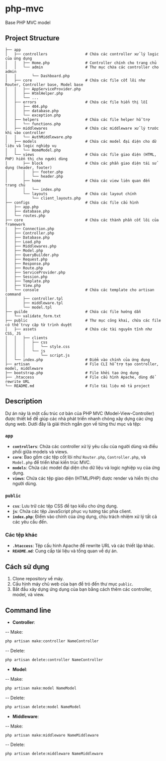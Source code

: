 # php-mvc
Base PHP MVC model

## Project Structure

```
├── app
│   ├── controllers                 # Chứa các controller xử lý logic của ứng dụng
│   │   ├── Home.php                # Controller chính cho trang chủ
│   │   └── admin                   # Thư mục chứa các controller cho admin
│   │       └── Dashboard.php
│   ├── core                        # Chứa các file cốt lõi như Router, Controller base, Model base
│   │   ├── AppServiceProvider.php
│   │   ├── HtmlHelper.php
│   │   └── ...
│   ├── errors                      # Chứa các file hiển thị lỗi
│   │   ├── 404.php
│   │   ├── database.php
│   │   └── exception.php
│   ├── helpers                     # Chứa các file helper hỗ trợ
│   │   └── functions.php
│   ├── middlewares                 # Chứa các middleware xử lý trước khi vào controller
│   │   └── AuthMiddleware.php
│   ├── models                      # Chứa các model đại diện cho dữ liệu và logic nghiệp vụ
│   │   └── HomeModel.php
│   └── views                       # Chứa các file giao diện (HTML, PHP) hiển thị cho người dùng
│       ├── block                   # Chứa các phần giao diện tái sử dụng (header, footer)
│       │   ├── footer.php
│       │   └── header.php
│       ├── home                    # Chứa các view liên quan đến trang chủ
│       │   └── index.php
│       └── layouts                 # Chứa các layout chính
│           └── client_layouts.php
├── configs                         # Chứa các file cấu hình
│   ├── app.php
│   ├── database.php
│   └── routes.php
├── core                            # Chứa các thành phần cốt lõi của framework
│   ├── Connection.php
│   ├── Controller.php
│   ├── Database.php
│   ├── Load.php
│   ├── Middlewares.php
│   ├── Model.php
│   ├── QueryBuilder.php
│   ├── Request.php
│   ├── Response.php
│   ├── Route.php
│   ├── ServiceProvider.php
│   ├── Session.php
│   ├── Template.php
│   ├── View.php
│   └── console                     # Chứa các template cho artisan command
│       ├── controller.tpl
│       ├── middleware.tpl
│       └── model.tpl
├── guilde                          # Chứa các file hướng dẫn
│   └── validate_form.txt
├── public                          # Thư mục công khai, chứa các file có thể truy cập từ trình duyệt
│   ├── assets                      # Chứa các tài nguyên tĩnh như CSS, JS
│   │   ├── clients
│   │   │   ├── css
│   │   │   │   └── style.css
│   │   │   └── js
│   │   │       └── script.js
│   └── index.php                   # Điểm vào chính của ứng dụng
├── artisan                         # File CLI hỗ trợ tạo controller, model, middleware
├── bootstrap.php                   # File khởi tạo ứng dụng
├── .htaccess                       # File cấu hình Apache, dùng để rewrite URL
└── README.md                       # File tài liệu mô tả project
```

## Description

Dự án này là một cấu trúc cơ bản của PHP MVC (Model-View-Controller) được thiết kế để giúp các nhà phát triển nhanh chóng xây dựng các ứng dụng web. Dưới đây là giải thích ngắn gọn về từng thư mục và tệp:

### `app`
- **`controllers`**: Chứa các controller xử lý yêu cầu của người dùng và điều phối giữa models và views.
- **`core`**: Bao gồm các tệp cốt lõi như `Router.php`, `Controller.php`, và `Model.php` để triển khai kiến trúc MVC.
- **`models`**: Chứa các model đại diện cho dữ liệu và logic nghiệp vụ của ứng dụng.
- **`views`**: Chứa các tệp giao diện (HTML/PHP) được render và hiển thị cho người dùng.

### `public`
- **`css`**: Lưu trữ các tệp CSS để tạo kiểu cho ứng dụng.
- **`js`**: Chứa các tệp JavaScript phục vụ tương tác phía client.
- **`index.php`**: Điểm vào chính của ứng dụng, chịu trách nhiệm xử lý tất cả các yêu cầu đến.

### Các tệp khác
- **`.htaccess`**: Tệp cấu hình Apache để rewrite URL và các thiết lập khác.
- **`README.md`**: Cung cấp tài liệu và tổng quan về dự án.

## Cách sử dụng

1. Clone repository về máy.
3. Cấu hình máy chủ web của bạn để trỏ đến thư mục `public`.
4. Bắt đầu xây dựng ứng dụng của bạn bằng cách thêm các controller, model, và view.

## Command line
- **Controller**:

-- Make:
```bash
php artisan make:controller NameController
```
-- Delete:
```bash
php artisan delete:controller NameController
```

- **Model**:

-- Make:
```bash
php artisan make:model NameModel
```
-- Delete:
```bash
php artisan delete:model NameModel
```

- **Middleware**:

-- Make:
```bash
php artisan make:middleware NameMiddleware
```
-- Delete:
```bash
php artisan delete:middleware NameMiddleware
```
